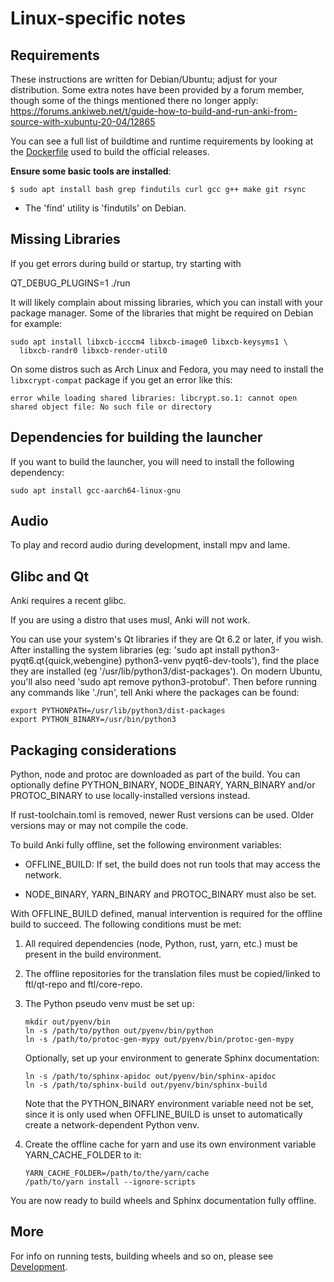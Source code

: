 # Linux-specific notes

## Requirements

These instructions are written for Debian/Ubuntu; adjust for your distribution.
Some extra notes have been provided by a forum member, though some of the things
mentioned there no longer apply:
https://forums.ankiweb.net/t/guide-how-to-build-and-run-anki-from-source-with-xubuntu-20-04/12865

You can see a full list of buildtime and runtime requirements by looking at the
[Dockerfile](../.buildkite/linux/docker/Dockerfile) used to build the
official releases.

**Ensure some basic tools are installed**:

```
$ sudo apt install bash grep findutils curl gcc g++ make git rsync
```

- The 'find' utility is 'findutils' on Debian.

## Missing Libraries

If you get errors during build or startup, try starting with

QT_DEBUG_PLUGINS=1 ./run

It will likely complain about missing libraries, which you can install with
your package manager. Some of the libraries that might be required on Debian
for example:

```
sudo apt install libxcb-icccm4 libxcb-image0 libxcb-keysyms1 \
  libxcb-randr0 libxcb-render-util0
```

On some distros such as Arch Linux and Fedora, you may need to install the
`libxcrypt-compat` package if you get an error like this:

```
error while loading shared libraries: libcrypt.so.1: cannot open shared object file: No such file or directory
```

## Dependencies for building the launcher

If you want to build the launcher, you will need to install the following dependency:
```
sudo apt install gcc-aarch64-linux-gnu
```

## Audio

To play and record audio during development, install mpv and lame.

## Glibc and Qt

Anki requires a recent glibc.

If you are using a distro that uses musl, Anki will not work.

You can use your system's Qt libraries if they are Qt 6.2 or later, if
you wish. After installing the system libraries (eg:
'sudo apt install python3-pyqt6.qt{quick,webengine} python3-venv pyqt6-dev-tools'),
find the place they are installed (eg '/usr/lib/python3/dist-packages'). On modern Ubuntu, you'll
also need 'sudo apt remove python3-protobuf'. Then before running any commands like './run', tell Anki where
the packages can be found:

```
export PYTHONPATH=/usr/lib/python3/dist-packages
export PYTHON_BINARY=/usr/bin/python3
```

## Packaging considerations

Python, node and protoc are downloaded as part of the build. You can optionally define
PYTHON_BINARY, NODE_BINARY, YARN_BINARY and/or PROTOC_BINARY to use locally-installed versions instead.

If rust-toolchain.toml is removed, newer Rust versions can be used. Older versions
may or may not compile the code.

To build Anki fully offline, set the following environment variables:

- OFFLINE_BUILD: If set, the build does not run tools that may access
  the network.

- NODE_BINARY, YARN_BINARY and PROTOC_BINARY must also be set.

With OFFLINE_BUILD defined, manual intervention is required for the
offline build to succeed. The following conditions must be met:

1. All required dependencies (node, Python, rust, yarn, etc.) must be
   present in the build environment.

2. The offline repositories for the translation files must be
   copied/linked to ftl/qt-repo and ftl/core-repo.

3. The Python pseudo venv must be set up:

   ```
   mkdir out/pyenv/bin
   ln -s /path/to/python out/pyenv/bin/python
   ln -s /path/to/protoc-gen-mypy out/pyenv/bin/protoc-gen-mypy
   ```

   Optionally, set up your environment to generate Sphinx documentation:

   ```
   ln -s /path/to/sphinx-apidoc out/pyenv/bin/sphinx-apidoc
   ln -s /path/to/sphinx-build out/pyenv/bin/sphinx-build
   ```

   Note that the PYTHON_BINARY environment variable need not be set,
   since it is only used when OFFLINE_BUILD is unset to automatically
   create a network-dependent Python venv.

4. Create the offline cache for yarn and use its own environment
   variable YARN_CACHE_FOLDER to it:

   ```
   YARN_CACHE_FOLDER=/path/to/the/yarn/cache
   /path/to/yarn install --ignore-scripts
   ```

You are now ready to build wheels and Sphinx documentation fully
offline.

## More

For info on running tests, building wheels and so on, please see [Development](./development.md).
